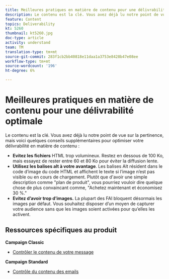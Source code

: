 ```yaml
---
title: Meilleures pratiques en matière de contenu pour une délivrabilité optimale
description: Le contenu est la clé. Vous avez déjà lu notre point de vue sur la pertinence, mais voici quelques conseils supplémentaires pour optimiser votre délivrabilité en matière de contenu.
feature: Content
topics: Deliverability
kt: 5260
thumbnail: kt5260.jpg
doc-type: article
activity: understand
team: TM
translation-type: tm+mt
source-git-commit: 283f1cb2bb40818e11daa1a3753e8428b47e08ee
workflow-type: tm+mt
source-wordcount: '196'
ht-degree: 6%

---
```



# Meilleures pratiques en matière de contenu pour une délivrabilité optimale

Le contenu est la clé. Vous avez déjà lu notre point de vue sur la pertinence, mais voici quelques conseils supplémentaires pour optimiser votre délivrabilité en matière de contenu :

* **Evitez les fichiers** HTML trop volumineux. Restez en dessous de 100 Ko, mais essayez de rester entre 60 et 80 Ko pour éviter la diffusion lente.
* **Utilisez les balises alt à votre avantage**. Les balises Alt résident dans le code d’image du code HTML et affichent le texte si l’image n’est pas visible ou en cours de chargement. Plutôt que d&#39;avoir une simple description comme &quot;plan de produit&quot;, vous pourriez vouloir dire quelque chose de plus convaincant comme, &quot;Achetez maintenant et économisez 30 %.&quot;
* **Evitez d’avoir trop d’images.** La plupart des FAI bloquent désormais les images par défaut. Vous souhaitez disposer d’un moyen de capturer votre audience sans que les images soient activées pour qu’elles les activent.

## Ressources spécifiques au produit

**Campaign Classic**

* [Contrôler le contenu de votre message](https://experienceleague.adobe.com/docs/campaign-classic/using/sending-messages/deliverability-management/control-message-content.html)

**Campaign Standard**

* [Contrôle du contenu des emails](https://experienceleague.adobe.com/docs/campaign-standard/using/testing-and-sending/managing-deliverability/control-email-content.html#testing-and-sending)
